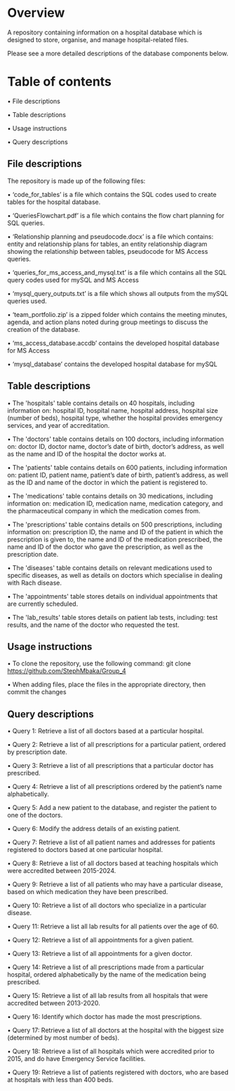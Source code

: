 # Overview

A repository containing information on a hospital database which is designed to store, organise, and manage hospital-related files. 

Please see a more detailed descriptions of the database components below.

# Table of contents

•	File descriptions

•	Table descriptions

•	Usage instructions

•	Query descriptions

## File descriptions

The repository is made up of the following files:

•	‘code_for_tables’ is a file which contains the SQL codes used to create tables for the hospital database.

•	‘QueriesFlowchart.pdf’ is a file which contains the flow chart planning for SQL queries.

•	‘Relationship planning and pseudocode.docx’ is a file which contains: entity and relationship plans for tables, an entity relationship diagram showing the relationship between tables, pseudocode for MS Access queries.

•	‘queries_for_ms_access_and_mysql.txt’ is a file which contains all the SQL query codes used for mySQL and MS Access

•	‘mysql_query_outputs.txt’ is a file which shows all outputs from the mySQL queries used.

•	‘team_portfolio.zip’ is a zipped folder which contains the meeting minutes, agenda, and action plans noted during group meetings to discuss the creation of the database.

•	‘ms_access_database.accdb’ contains the developed hospital database for MS Access

•	‘mysql_database’ contains the developed hospital database for mySQL

## Table descriptions

•	The 'hospitals' table contains details on 40 hospitals, including information on: hospital ID, hospital name, hospital address, hospital size (number of beds), hospital type, whether the hospital provides emergency services, and year of accreditation.

•	The 'doctors' table contains details on 100 doctors, including information on: doctor ID, doctor name, doctor’s date of birth, doctor’s address, as well as the name and ID of the hospital the doctor works at.

•	The 'patients' table contains details on 600 patients, including information on: patient ID, patient name, patient’s date of birth, patient’s address, as well as the ID and name of the doctor in which the patient is registered to.

•	The 'medications' table contains details on 30 medications, including information on: medication ID, medication name, medication category, and the pharmaceutical company in which the medication comes from.

•	The 'prescriptions' table contains details on 500 prescriptions, including information on: prescription ID, the name and ID of the patient in which the prescription is given to, the name and ID of the medication prescribed, the name and ID of the doctor who gave the prescription, as well as the prescription date.

•	The 'diseases' table contains details on relevant medications used to specific diseases, as well as details on doctors which specialise in dealing with Rach disease.

•	The 'appointments' table stores details on individual appointments that are currently scheduled.

•	The 'lab_results' table stores details on patient lab tests, including: test results, and the name of the doctor who requested the test.

## Usage instructions

•	To clone the repository, use the following command: git clone https://github.com/StephMbaka/Group_4

•	When adding files, place the files in the appropriate directory, then commit the changes

## Query descriptions

•	Query 1: Retrieve a list of all doctors based at a particular hospital. 

•	Query 2: Retrieve a list of all prescriptions for a particular patient, ordered by prescription date. 

•	Query 3: Retrieve a list of all prescriptions that a particular doctor has prescribed. 

•	Query 4: Retrieve a list of all prescriptions ordered by the patient’s name alphabetically. 

•	Query 5: Add a new patient to the database, and register the patient to one of the doctors. 

•	Query 6: Modify the address details of an existing patient.

•	Query 7: Retrieve a list of all patient names and addresses for patients registered to doctors based at one particular hospital.

•	Query 8: Retrieve a list of all doctors based at teaching hospitals which were accredited between 2015-2024. 

•	Query 9: Retrieve a list of all patients who may have a particular disease, based on which medication they have been prescribed.

•	Query 10: Retrieve a list of all doctors who specialize in a particular disease. 

•	Query 11: Retrieve a list all lab results for all patients over the age of 60. 

•	Query 12: Retrieve a list of all appointments for a given patient. 

•	Query 13: Retrieve a list of all appointments for a given doctor. 

•	Query 14: Retrieve a list of all prescriptions made from a particular hospital, ordered alphabetically by the name of the medication being prescribed.

•	Query 15: Retrieve a list of all lab results from all hospitals that were accredited between 2013-2020. 

•	Query 16: Identify which doctor has made the most prescriptions. 

•	Query 17: Retrieve a list of all doctors at the hospital with the biggest size (determined by most number of beds). 

•	Query 18: Retrieve a list of all hospitals which were accredited prior to 2015, and do have Emergency Service facilities. 

•	Query 19: Retrieve a list of patients registered with doctors, who are based at hospitals with less than 400 beds. 
